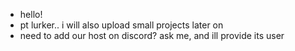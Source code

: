 - hello!
- pt lurker.. i will also upload small projects later on
- need to add our host on discord? ask me, and ill provide its user

<!---
rozrozhy/rozrozhy is a ✨ special ✨ repository because its `README.md` (this file) appears on your GitHub profile.
You can click the Preview link to take a look at your changes.
--->
